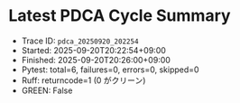 # Latest PDCA Cycle Summary

- Trace ID: `pdca_20250920_202254`
- Started: 2025-09-20T20:22:54+09:00
- Finished: 2025-09-20T20:26:00+09:00
- Pytest: total=6, failures=0, errors=0, skipped=0
- Ruff: returncode=1 (0 がクリーン)
- GREEN: False
